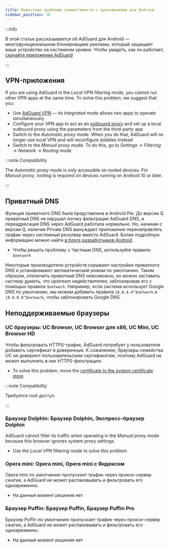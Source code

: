 ```yaml
---
title: Известные проблемы совместимости с приложениями для Android
sidebar_position: 16
---
```


:::info

В этой статье рассказывается об AdGuard для Android — многофункциональном блокировщике рекламы, который защищает ваше устройство на системном уровне. Чтобы увидеть, как он работает, [скачайте приложение AdGuard](https://agrd.io/download-kb-adblock)

:::

## VPN-приложения

If you are using AdGuard in the *Local VPN* filtering mode, you cannot run other VPN apps at the same time. To solve this problem, we suggest that you:

- Use [AdGuard VPN](https://adguard-vpn.com/welcome.html) — its *Integrated mode* allows two apps to operate simultaneously
- Configure your VPN app to act as an [outbound proxy](../solving-problems/outbound-proxy.md) and set up a local outbound proxy using the parameters from the third-party app
- Switch to the *Automatic proxy* mode. When you do that, AdGuard will no longer use local VPN and will reconfigure iptables instead
- Switch to the *Manual proxy* mode. To do this, go to *Settings* →  *Filtering* → *Network* → *Routing mode*

:::note Compatibility

The *Automatic proxy* mode is only accessible on rooted devices. For *Manual proxy*, rooting is required on devices running on Android 10 or later.

:::

## Приватный DNS

Функция приватного DNS была представлена в Android Pie. До версии Q приватный DNS не нарушал логику фильтрации AdGuard DNS, и переадресация DNS через AdGuard работала нормально. Но, начиная с версии Q, наличие Private DNS вынуждает приложения перенаправлять трафик через системный резолвер вместо AdGuard. Более подробную информацию можно найти [в блоге разработчиков Android](https://android-developers.googleblog.com/2018/04/dns-over-tls-support-in-android-p.html).

- Чтобы решить проблему с Частным DNS, используйте правило `$network`

Некоторые производители устройств скрывают настройки приватного DNS и устанавливают автоматический режим по умолчанию. Таким образом, отключить приватный DNS невозможно, но можно заставить систему думать, что upstream недействителен, заблокировав его с помощью правила `$network`. Например, если система использует Google DNS по умолчанию, мы можем добавить правила `|8.8.4.4^$network` и `|8.8.8.8^$network`, чтобы заблокировать Google DNS.

## Неподдерживаемые браузеры

### UC браузеры: UC Browser, UC Browser для x86, UC Mini, UC Browser HD

Чтобы фильтровать HTTPS-трафик, AdGuard потребует у пользователя добавить сертификат в доверенные. К сожалению, браузеры семейства UC не доверяют пользовательским сертификатам, поэтому AdGuard не может выполнять в них HTTPS-фильтрацию.

- To solve this problem, move the [certificate to the system certificate store](../solving-problems/https-certificate-for-rooted.md/)

:::note Compatibility

Требуется root-доступ.

:::

### Браузер Dolphin: Браузер Dolphin, Экспресс-браузер Dolphin

AdGuard cannot filter its traffic when operating in the *Manual proxy* mode because this browser ignores system proxy settings.

- Use the *Local VPN* filtering mode to solve this problem

### Opera mini: Opera mini, Opera mini с Яндексом

Opera mini по умолчанию пропускает трафик через прокси-сервер сжатия, а AdGuard не может распаковывать и фильтровать его одновременно.

- На данный момент решения нет

### Браузер Puffin: Браузер Puffin, Браузер Puffin Pro

Браузер Puffin по умолчанию пропускает трафик через прокси-сервер сжатия, а AdGuard не может распаковывать и фильтровать его одновременно.

- На данный момент решения нет
